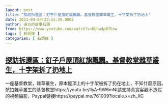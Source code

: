 ```yaml
---
layout: post
title: "探訪拆遷區：釘子戶屋頂紅旗飄飄。基督教堂雜草叢生，十字架拆了扔地上"
date: 2021-04-04T23:52:29.000Z
author: 遠方的故事石頭
from: https://www.youtube.com/watch?v=UUhu4p07Eow
tags: [ 石炳锋 ]
categories: [ 石炳锋 ]
---
```

<!--1617580349000-->
[探訪拆遷區：釘子戶屋頂紅旗飄飄。基督教堂雜草叢生，十字架拆了扔地上](https://www.youtube.com/watch?v=UUhu4p07Eow)
------

<div>
一座基督教堂，雜草叢生，原本屋頂上的十字架被拆了扔在地上，不知什麼原因。航拍雜草叢生的基督教堂https://youtu.be/lIyA-9W6mNI請支持真實客觀不造假的視頻攝影，Paypal鏈接https://paypal.me/761009?locale.x=zh_XC
</div>
